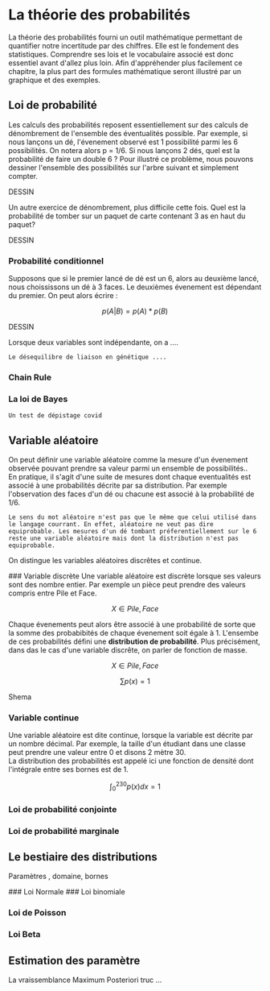 # La théorie des probabilités
 
La théorie des probabilités fourni un outil mathématique permettant de quantifier notre incertitude par des chiffres. 
Elle est le fondement des statistiques. Comprendre ses lois et le vocabulaire associé est donc essentiel avant d'allez plus loin.
Afin d'appréhender plus facilement ce chapitre, la plus part des formules mathématique seront illustré  par un graphique et des exemples.

## Loi de probabilité

Les calculs des probabilités reposent essentiellement sur des calculs de dénombrement de l'ensemble des éventualités possible. 
Par exemple, si nous lançons un dé, l'évenement observé est 1 possibilité  parmi les 6 possibilités. On notera alors p = 1/6.
Si nous lançons 2 dés, quel est la probabilité de faire un double 6 ? 
Pour illustré ce problème, nous pouvons dessiner l'ensemble des possibilités sur l'arbre suivant et simplement compter.

DESSIN 

Un autre exercice de dénombrement, plus difficile cette fois. Quel est la probabilité de tomber sur un paquet de carte contenant 3 as en haut du paquet?

DESSIN

### Probabilité conditionnel 
Supposons que si le premier lancé de dé est un 6, alors au deuxième lancé, nous choississons un dé à 3 faces. Le deuxièmes évenement est dépendant du premier. On peut alors écrire : 

$$ p(A|B) = p(A) * p(B) $$

DESSIN

Lorsque deux variables sont indépendante, on a ....

```{note}
Le désequilibre de liaison en génétique ....
```

### Chain Rule 

### La loi de Bayes 

```{note}
Un test de dépistage covid
```

## Variable aléatoire 
On peut définir une variable aléatoire comme la mesure d'un évenement observée pouvant prendre sa valeur parmi un ensemble de possibilités..   
En pratique, il s'agit d'une suite de mesures dont chaque eventualités est associé à une probabilités décrite par sa distribution. Par exemple l'observation des faces d'un dé ou chacune est associé à la probabilité de 1/6.

```{warning}
Le sens du mot aléatoire n'est pas que le même que celui utilisé dans le langage courrant. En effet, aléatoire ne veut pas dire equiprobable. Les mesures d'un dé tombant préferentiellement sur le 6 reste une variable aléatoire mais dont la distribution n'est pas equiprobable.
```

On distingue les variables aléatoires discrêtes et continue.

### Variable discrète
Une variable aléatoire est discrète lorsque ses valeurs sont des nombre entier. Par exemple un pièce peut prendre des valeurs compris entre Pile et Face. 

$$ X \in {Pile,Face} $$

Chaque évenements peut alors être associé à une probabilité de sorte que la somme des probabibités de chaque évenement soit égale à 1. L'ensembe de ces probabilités défini une **distribution de probabilité**. Plus précisément, dans das le cas d'une variable discrête, on parler de fonction de masse.

$$ X \in {Pile,Face} $$

$$\sum p(x) = 1$$

Shema 

### Variable continue
Une variable aléatoire est dite continue, lorsque la variable est décrite par un nombre décimal. Par exemple, la taille d'un étudiant dans une classe peut prendre une valeur entre 0 et disons 2 mètre 30.     
La distribution des probabilités est appelé ici une fonction de densité dont l'intégrale entre ses bornes est de 1. 

$$ \int_{0}^{230}p(x)dx = 1 $$


### Loi de probabilité conjointe 
### Loi de probabilité marginale 

## Le bestiaire des distributions 
Paramètres , domaine, bornes 

### Loi Normale
### Loi binomiale
### Loi de Poisson
### Loi Beta 

## Estimation des paramètre
La vraissemblance 
Maximum Posteriori truc ...




